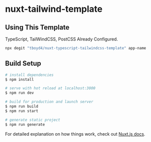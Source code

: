 # nuxt-tailwind-template

## Using This Template

TypeScript, TailWindCSS, PostCSS Already Configured.

```bash
npx degit "tboyd4/nuxt-typescript-tailwindcss-template" app-name
```

## Build Setup

```bash
# install dependencies
$ npm install

# serve with hot reload at localhost:3000
$ npm run dev

# build for production and launch server
$ npm run build
$ npm run start

# generate static project
$ npm run generate
```

For detailed explanation on how things work, check out [Nuxt.js docs](https://nuxtjs.org).
